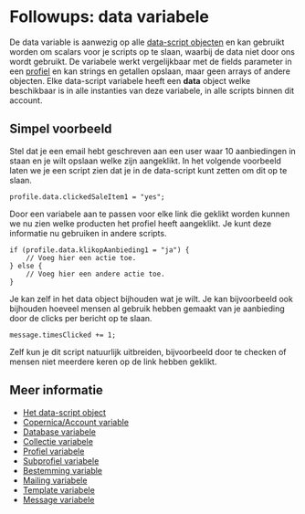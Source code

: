 # Followups: **data** variabele

De data variable is aanwezig op alle [data-script objecten](./followups-scripting) en kan gebruikt worden om scalars voor je scripts 
op te slaan, waarbij de data niet door ons wordt gebruikt. De variabele werkt vergelijkbaar 
met de fields parameter in een [profiel](./followups-scripting-profile) en kan strings en getallen opslaan,
maar geen arrays of andere objecten. Elke data-script variabele heeft 
een **data** object welke beschikbaar is in alle instanties van deze variabele, in alle scripts binnen dit account.

## Simpel voorbeeld

Stel dat je een email hebt geschreven aan een user waar 10 aanbiedingen in
staan en je wilt opslaan welke zijn aangeklikt. In het volgende voorbeeld 
laten we je een script zien dat je in de data-script kunt zetten om dit op 
te slaan.

    profile.data.clickedSaleItem1 = "yes";

Door een variabele aan te passen voor elke link die geklikt worden kunnen 
we nu zien welke producten het profiel heeft aangeklikt. Je kunt deze informatie
nu gebruiken in andere scripts.

    if (profile.data.klikopAanbieding1 = "ja") {
        // Voeg hier een actie toe.
    } else {
        // Voeg hier een andere actie toe.
    }

Je kan zelf in het data object bijhouden wat je wilt. Je kan bijvoorbeeld ook 
bijhouden hoeveel mensen al gebruik hebben gemaakt van je aanbieding door de 
clicks per bericht op te slaan.

    message.timesClicked += 1;
    
Zelf kun je dit script natuurlijk uitbreiden, bijvoorbeeld door te checken of 
mensen niet meerdere keren op de link hebben geklikt.

## Meer informatie

* [Het data-script object](./followups-scripting)
* [Copernica/Account variable](./followups-scripting-copernica)
* [Database variabele](./followups-scripting-database)
* [Collectie variabele](./followups-scripting-collection)
* [Profiel variabele](./followups-scripting-profile)
* [Subprofiel variabele](./followups-scripting-subprofile)
* [Bestemming variable](./followups-scripting-destination)
* [Mailing variabele](./followups-scripting-mailing)
* [Template variabele](./followups-scripting-template)
* [Message variabele](./followups-scripting-message)

